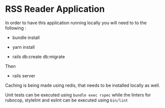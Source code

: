 # RSS Reader Application

In order to have this application running locally you will need to to the following :

* bundle install

* yarn install

* rails db:create db:migrate

Then

* rails server

Caching is being made using redis, that needs to be installed locally as well.

Unit tests can be executed using `bundle exec rspec` while the linters for rubocop, stylelint and eslint can be executed using `bin/lint`
